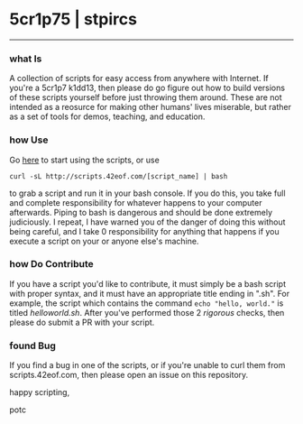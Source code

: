 # 5cr1p75 | stpircs
-----

### what Is
A collection of scripts for easy access from anywhere with Internet. If you're a 5cr1p7 k1dd13, then please do go figure out how to build versions of these scripts yourself before just throwing them around. These are not intended as a reosurce for making other humans' lives miserable, but rather as a set of tools for demos, teaching, and education. 

### how Use
Go [here](http://scripts.42eof.com) to start using the scripts, or use
```
curl -sL http://scripts.42eof.com/[script_name] | bash
```
to grab a script and run it in your bash console. If you do this, you take full and complete responsibility for whatever happens to your computer afterwards. Piping to bash is dangerous and should be done extremely judiciously. I repeat, I have warned you of the danger of doing this without being careful, and I take 0 responsibility for anything that happens if you execute a script on your or anyone else's machine. 

### how Do Contribute
If you have a script you'd like to contribute, it must simply be a bash script with proper syntax, and it must have an appropriate title ending in ".sh". For example, the script which contains the command ```echo "hello, world."``` is titled _helloworld.sh_. After you've performed those 2 _rigorous_ checks, then please do submit a PR with your script. 

### found Bug
If you find a bug in one of the scripts, or if you're unable to curl them from scripts.42eof.com, then please open an issue on this repository. 

happy scripting,

potc
